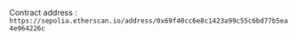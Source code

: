 Contract address : ```https://sepolia.etherscan.io/address/0x69f40cc6e8c1423a99c55c6bd77b5ea4e964226c```
